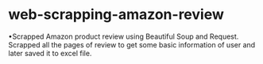# web-scrapping-amazon-review
•Scrapped Amazon product review  using Beautiful Soup and Request. Scrapped all the pages of review to get some basic information of user  and later saved it to excel file.
